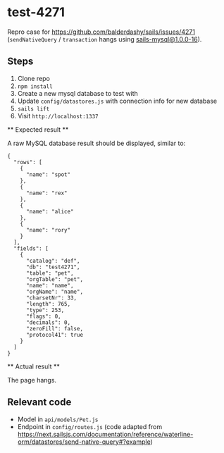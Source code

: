 # test-4271

Repro case for https://github.com/balderdashy/sails/issues/4271 (`sendNativeQuery` / `transaction` hangs using sails-mysql@1.0.0-16).

## Steps

1. Clone repo
2. `npm install`
3. Create a new mysql database to test with
4. Update `config/datastores.js` with connection info for new database
5. `sails lift`
6. Visit `http://localhost:1337`

** Expected result **

A raw MySQL database result should be displayed, similar to:
```
{
  "rows": [
    {
      "name": "spot"
    },
    {
      "name": "rex"
    },
    {
      "name": "alice"
    },
    {
      "name": "rory"
    }
  ],
  "fields": [
    {
      "catalog": "def",
      "db": "test4271",
      "table": "pet",
      "orgTable": "pet",
      "name": "name",
      "orgName": "name",
      "charsetNr": 33,
      "length": 765,
      "type": 253,
      "flags": 0,
      "decimals": 0,
      "zeroFill": false,
      "protocol41": true
    }
  ]
}
```

** Actual result **

The page hangs.

## Relevant code

* Model in `api/models/Pet.js`
* Endpoint in `config/routes.js` (code adapted from https://next.sailsjs.com/documentation/reference/waterline-orm/datastores/send-native-query#?example)
